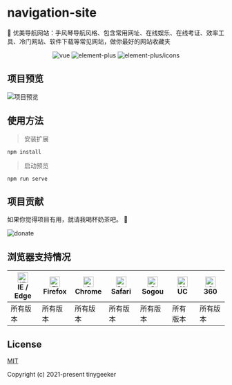 # navigation-site
🌈 优美导航网站：手风琴导航风格、包含常用网址、在线娱乐、在线考证、效率工具、冷门网站、软件下载等常见网站，做你最好的网站收藏夹

<p align="center">
  <img src="https://img.shields.io/badge/vue->=3.2.13-ff69b4.svg" alt="vue">
  <img src="https://img.shields.io/badge/elementplus->=2.2.2-6bb59a.svg" alt="element-plus">
  <img src="https://img.shields.io/badge/elementplus/icons->=0.0.11-brightgreen.svg" alt="element-plus/icons">
</p>

## 项目预览
![项目预览](https://tinygeeker.github.io/assets/imgs/navigation-website.png)

## 使用方法

> 安装扩展
```
npm install
```

> 启动预览
```
npm run serve
```

## 项目贡献

如果你觉得项目有用，就请我喝杯奶茶吧。 :tropical_drink:

![donate](https://tinygeeker.github.io/u/pay/zuhe.jpg)

## 浏览器支持情况

| [<img src="https://tinygeeker.github.io/assets/svg/ie.svg" alt="IE / Edge" width="24px" height="24px" />](https://godban.github.io/browsers-support-badges/)</br>IE / Edge | [<img src="https://tinygeeker.github.io/assets/svg/firefox.svg" alt="Firefox" width="24px" height="24px" />](https://godban.github.io/browsers-support-badges/)</br>Firefox | [<img src="https://tinygeeker.github.io/assets/svg/chrome.svg" alt="Chrome" width="24px" height="24px" />](https://godban.github.io/browsers-support-badges/)</br>Chrome | [<img src="https://tinygeeker.github.io/assets/svg/safari.svg" alt="Safari" width="24px" height="24px" />](https://godban.github.io/browsers-support-badges/)</br>Safari | [<img src="https://tinygeeker.github.io/assets/svg/sogou.svg" alt="Sogou" width="24px" height="24px" />](https://godban.github.io/browsers-support-badges/)</br>Sogou | [<img src="https://tinygeeker.github.io/assets/svg/uc.svg" alt="UC" width="24px" height="24px" />](https://godban.github.io/browsers-support-badges/)</br>UC | [<img src="https://tinygeeker.github.io/assets/svg/360.svg" alt="360" width="24px" height="24px" />](https://godban.github.io/browsers-support-badges/)</br>360 |
| --------- | --------- | --------- | --------- | --------- | --------- | --------- |
| 所有版本 | 所有版本 | 所有版本 | 所有版本 | 所有版本 | 所有版本 | 所有版本 |

## License

[MIT](https://github.com/tinygeeker/navigation-site/blob/main/LICENSE)

Copyright (c) 2021-present tinygeeker
